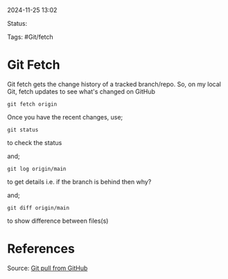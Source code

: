 2024-11-25 13:02

Status:

Tags: #Git/fetch 

# Git Fetch

Git fetch gets the change history of a tracked branch/repo. So, on my local Git, fetch updates to see what's changed on GitHub

```
git fetch origin
```

Once you have the recent changes, use;
```
git status 
```
 to check the status

and;

```
git log origin/main
```
to get details i.e. if the branch is behind then why?

and;

```
git diff origin/main
```
to show difference between files(s)

# References
Source: [Git pull from GitHub](https://www.w3schools.com/git/git_pull_from_remote.asp?remote=github)
